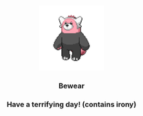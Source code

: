 <p align="center">
    <img src="https://raw.githubusercontent.com/PokeAPI/sprites/master/sprites/pokemon/760.png" width="150" height="150">
</p>
<h3 align="center"> <b>Bewear</b></h3>
<h3 align="center">Have a terrifying day! (contains irony)</h3>
